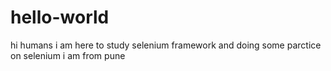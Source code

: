 # hello-world
hi humans
i am here to study selenium framework and doing some parctice
on selenium
i am from pune

